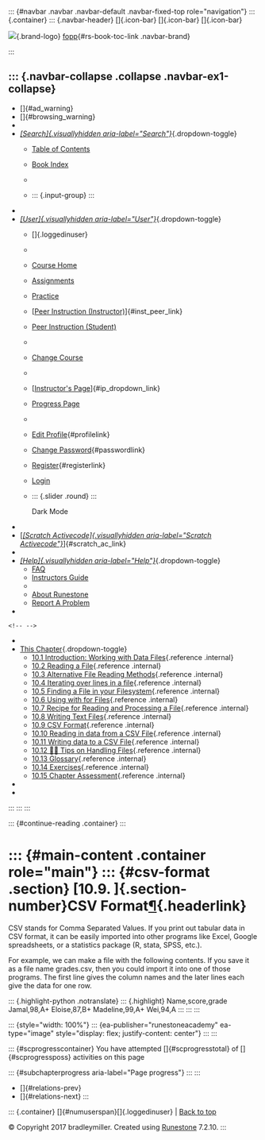 ::: {#navbar .navbar .navbar-default .navbar-fixed-top role="navigation"}
::: {.container}
::: {.navbar-header}
[]{.icon-bar} []{.icon-bar} []{.icon-bar}

<div>

[![](../_static/img/RAIcon.png)](/runestone/default/user/login){.brand-logo}
[fopp](../index.html){#rs-book-toc-link .navbar-brand}

</div>
:::

::: {.navbar-collapse .collapse .navbar-ex1-collapse}
-   
-   []{#ad_warning}
-   []{#browsing_warning}
-   
-   [*[Search]{.visuallyhidden
    aria-label="Search"}*](#){.dropdown-toggle}
    -   [Table of Contents](../index.html)

    -   [Book Index](../genindex.html)

    -   

    -   ::: {.input-group}
        :::
-   
-   [*[User]{.visuallyhidden aria-label="User"}*](#){.dropdown-toggle}
    -   []{.loggedinuser}

    -   

    -   [Course Home](/ns/course/index)

    -   [Assignments](/assignment/student/chooseAssignment)

    -   [Practice](/runestone/assignments/practice)

    -   [[Peer Instruction
        (Instructor)](/runestone/peer/instructor.html)]{#inst_peer_link}

    -   [Peer Instruction (Student)](/runestone/peer/student.html)

    -   

    -   [Change Course](/runestone/default/courses)

    -   

    -   [[Instructor\'s
        Page](/runestone/admin/index)]{#ip_dropdown_link}

    -   [Progress Page](/runestone/dashboard/studentreport)

    -   

    -   [Edit Profile](/runestone/default/user/profile){#profilelink}

    -   [Change
        Password](/runestone/default/user/change_password){#passwordlink}

    -   [Register](/runestone/default/user/register){#registerlink}

    -   [Login](#)

    -   ::: {.slider .round}
        :::

        Dark Mode
-   
-   [[*[Scratch Activecode]{.visuallyhidden
    aria-label="Scratch Activecode"}*](javascript:runestoneComponents.popupScratchAC())]{#scratch_ac_link}
-   
-   [*[Help]{.visuallyhidden aria-label="Help"}*](#){.dropdown-toggle}
    -   [FAQ](http://runestoneinteractive.org/pages/faq.html)
    -   [Instructors Guide](https://guide.runestone.academy)
    -   
    -   [About Runestone](http://runestoneinteractive.org)
    -   [Report A
        Problem](/runestone/default/reportabug?course=fopp&page=CSVFormat)
-   

```{=html}
<!-- -->
```
-   
-   [This Chapter](../index.html){.dropdown-toggle}
    -   [10.1 Introduction: Working with Data
        Files](intro-WorkingwithDataFiles.html){.reference .internal}
    -   [10.2 Reading a File](ReadingaFile.html){.reference .internal}
    -   [10.3 Alternative File Reading
        Methods](AlternativeFileReadingMethods.html){.reference
        .internal}
    -   [10.4 Iterating over lines in a
        file](Iteratingoverlinesinafile.html){.reference .internal}
    -   [10.5 Finding a File in your
        Filesystem](FindingaFileonyourDisk.html){.reference .internal}
    -   [10.6 Using with for Files](With.html){.reference .internal}
    -   [10.7 Recipe for Reading and Processing a
        File](FilesRecipe.html){.reference .internal}
    -   [10.8 Writing Text Files](WritingTextFiles.html){.reference
        .internal}
    -   [10.9 CSV Format](CSVFormat.html){.reference .internal}
    -   [10.10 Reading in data from a CSV
        File](ReadingCSVFiles.html){.reference .internal}
    -   [10.11 Writing data to a CSV
        File](WritingCSVFiles.html){.reference .internal}
    -   [10.12 👩‍💻 Tips on Handling
        Files](WPTipsHandlingFiles.html){.reference .internal}
    -   [10.13 Glossary](Glossary.html){.reference .internal}
    -   [10.14 Exercises](Exercises.html){.reference .internal}
    -   [10.15 Chapter Assessment](ChapterAssessment.html){.reference
        .internal}
-   
-   
:::
:::
:::

::: {#continue-reading .container}
:::

::: {#main-content .container role="main"}
::: {#csv-format .section}
[10.9. ]{.section-number}CSV Format[¶](#csv-format "Permalink to this heading"){.headerlink}
============================================================================================

CSV stands for Comma Separated Values. If you print out tabular data in
CSV format, it can be easily imported into other programs like Excel,
Google spreadsheets, or a statistics package (R, stata, SPSS, etc.).

For example, we can make a file with the following contents. If you save
it as a file name grades.csv, then you could import it into one of those
programs. The first line gives the column names and the later lines each
give the data for one row.

::: {.highlight-python .notranslate}
::: {.highlight}
    Name,score,grade
    Jamal,98,A+
    Eloise,87,B+
    Madeline,99,A+
    Wei,94,A
:::
:::
:::

::: {style="width: 100%"}
::: {ea-publisher="runestoneacademy" ea-type="image" style="display: flex; justify-content: center"}
:::
:::

::: {#scprogresscontainer}
You have attempted []{#scprogresstotal} of []{#scprogressposs}
activities on this page

::: {#subchapterprogress aria-label="Page progress"}
:::
:::

-   [[](WritingTextFiles.html)]{#relations-prev}
-   [[](ReadingCSVFiles.html)]{#relations-next}
:::

::: {.container}
[]{#numuserspan}[]{.loggedinuser} \| [Back to top](#)

© Copyright 2017 bradleymiller. Created using
[Runestone](http://runestoneinteractive.org/) 7.2.10.
:::
